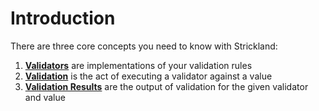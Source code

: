 # Introduction

There are three core concepts you need to know with Strickland:

1. **[Validators](Validators.md)** are implementations of your validation rules
2. **[Validation](Validation.md)** is the act of executing a validator against a value
3. **[Validation Results](ValidationResults.md)** are the output of validation for the given validator and value
